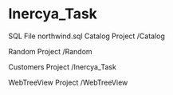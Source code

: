 # Inercya_Task


SQL
	File northwind.sql
Catalog
 Project /Catalog
 
Random
Project /Random

Customers
Project /Inercya_Task

WebTreeView
Project /WebTreeView
